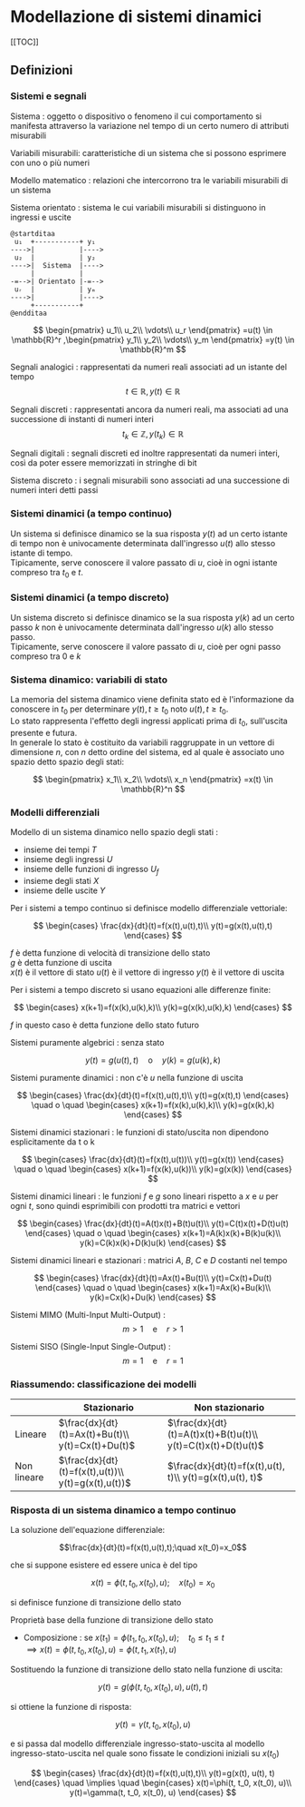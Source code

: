 # Modellazione di sistemi dinamici

[[TOC]]

## Definizioni

### Sistemi e segnali

Sistema
: oggetto o dispositivo o fenomeno il cui comportamento si manifesta attraverso la variazione nel tempo di un certo numero di attributi misurabili

Variabili misurabili: caratteristiche di un sistema che si possono esprimere con uno o più numeri

Modello matematico
: relazioni che intercorrono tra le variabili misurabili di un sistema

Sistema orientato
: sistema le cui variabili misurabili si distinguono in ingressi e uscite

```plantuml
@startditaa
 u₁  +-----------+ y₁
---->|           |---->
 u₂  |           | y₂
---->|  Sistema  |---->
     |           |
-=-->| Orientato |-=-->
 uᵣ  |           | yₘ
---->|           |---->
     +-----------+
@endditaa
```

$$
\begin{pmatrix}
    u_1\\
    u_2\\
    \vdots\\
    u_r
\end{pmatrix}
    =u(t) \in \mathbb{R}^r
,\begin{pmatrix}
    y_1\\
    y_2\\
    \vdots\\
    y_m
\end{pmatrix}
    =y(t) \in \mathbb{R}^m
$$

Segnali analogici
: rappresentati da numeri reali associati ad un istante del tempo
$$t\in \mathbb{R}, y(t)\in \mathbb{R}$$

Segnali discreti
: rappresentati ancora da numeri reali, ma associati ad una successione di instanti di numeri interi
$$t_k\in \mathbb{Z}, y(t_k)\in \mathbb{R}$$

Segnali digitali
: segnali discreti ed inoltre rappresentati da numeri interi, così da poter essere memorizzati in stringhe di bit

Sistema discreto
: i segnali misurabili sono associati ad una successione di numeri interi detti passi

### Sistemi dinamici (a tempo continuo)

Un sistema si definisce dinamico se la sua risposta $y(t)$ ad un certo istante di tempo non è univocamente determinata dall'ingresso $u(t)$ allo stesso istante di tempo.  
Tipicamente, serve conoscere il valore passato di $u$, cioè in ogni istante compreso tra $t_0$ e $t$.  

### Sistemi dinamici (a tempo discreto)

Un sistema discreto si definisce dinamico se la sua risposta $y(k)$ ad un certo passo $k$ non è univocamente determinata dall'ingresso $u(k)$ allo stesso passo.  
Tipicamente, serve conoscere il valore passato di $u$, cioè per ogni passo compreso tra $0$ e $k$

### Sistema dinamico: variabili di stato  

La memoria del sistema dinamico viene definita stato ed è l'informazione da conoscere in $t_0$ per determinare $y(t), t\geq t_0$ noto $u(t), t\geq t_0$.  
Lo stato rappresenta l'effetto degli ingressi applicati prima di $t_0$, sull'uscita presente e futura.  
In generale lo stato è costituito da variabili raggruppate in un vettore di dimensione $n$, con $n$ detto ordine del sistema, ed al quale è associato uno spazio detto spazio degli stati:  

$$
\begin{pmatrix}
    x_1\\
    x_2\\
    \vdots\\
    x_n
\end{pmatrix}
    =x(t) \in \mathbb{R}^n
$$

### Modelli differenziali

Modello di un sistema dinamico nello spazio degli stati
:

- insieme dei tempi $T$
- insieme degli ingressi $U$
- insieme delle funzioni di ingresso $U_f$
- insieme degli stati $X$
- insieme delle uscite $Y$

Per i sistemi a tempo continuo si definisce modello differenziale vettoriale:  

$$
\begin{cases}
\frac{dx}{dt}(t)=f(x(t),u(t),t)\\
y(t)=g(x(t),u(t),t)
\end{cases}
$$  

$f$ è detta funzione di velocità di transizione dello stato  
$g$ è detta funzione di uscita  
$x(t)$ è il vettore di stato
$u(t)$ è il vettore di ingresso
$y(t)$ è il vettore di uscita

Per i sistemi a tempo discreto si usano equazioni alle differenze finite:  

$$
\begin{cases}
x(k+1)=f(x(k),u(k),k)\\
y(k)=g(x(k),u(k),k)
\end{cases}
$$  

$f$ in questo caso è detta funzione dello stato futuro  

Sistemi puramente algebrici
: senza stato  

$$y(t)=g(u(t),t)\quad \text{o}\quad y(k)=g(u(k),k)$$

Sistemi puramente dinamici
: non c'è $u$ nella funzione di uscita  

$$
\begin{cases}
\frac{dx}{dt}(t)=f(x(t),u(t),t)\\
y(t)=g(x(t),t)
\end{cases}
\quad o \quad
\begin{cases}
x(k+1)=f(x(k),u(k),k)\\
y(k)=g(x(k),k)
\end{cases}
$$

Sistemi dinamici stazionari
: le funzioni di stato/uscita non dipendono esplicitamente da t o k  

$$
\begin{cases}
\frac{dx}{dt}(t)=f(x(t),u(t))\\
y(t)=g(x(t))
\end{cases}
\quad o \quad
\begin{cases}
x(k+1)=f(x(k),u(k))\\
y(k)=g(x(k))
\end{cases}
$$

Sistemi dinamici lineari
: le funzioni $f$ e $g$ sono lineari rispetto a $x$ e $u$ per ogni $t$, sono quindi esprimibili con prodotti tra matrici e vettori  

$$
\begin{cases}
\frac{dx}{dt}(t)=A(t)x(t)+B(t)u(t)\\
y(t)=C(t)x(t)+D(t)u(t)
\end{cases}
\quad o \quad
\begin{cases}
x(k+1)=A(k)x(k)+B(k)u(k)\\
y(k)=C(k)x(k)+D(k)u(k)
\end{cases}
$$

Sistemi dinamici lineari e stazionari
: matrici $A$, $B$, $C$ e $D$ costanti nel tempo  

$$
\begin{cases}
\frac{dx}{dt}(t)=Ax(t)+Bu(t)\\
y(t)=Cx(t)+Du(t)
\end{cases}
\quad o \quad
\begin{cases}
x(k+1)=Ax(k)+Bu(k)\\
y(k)=Cx(k)+Du(k)
\end{cases}
$$

Sistemi MIMO (Multi-Input Multi-Output)
:  
$$m>1\quad \text{e} \quad r>1$$

Sistemi SISO (Single-Input Single-Output)
:  
$$m=1\quad \text{e} \quad r=1$$

### Riassumendo: classificazione dei modelli

|             | Stazionario                                         | Non stazionario                                               |
| ----------- | --------------------------------------------------- | ------------------------------------------------------------- |
| Lineare     | $\frac{dx}{dt}(t)=Ax(t)+Bu(t)\\ y(t)=Cx(t)+Du(t)$   | $\frac{dx}{dt}(t)=A(t)x(t)+B(t)u(t)\\ y(t)=C(t)x(t)+D(t)u(t)$ |
| Non lineare | $\frac{dx}{dt}(t)=f(x(t),u(t))\\ y(t)=g(x(t),u(t))$ | $\frac{dx}{dt}(t)=f(x(t),u(t), t)\\ y(t)=g(x(t),u(t), t)$     |

### Risposta di un sistema dinamico a tempo continuo

La soluzione dell'equazione differenziale:  

$$\frac{dx}{dt}(t)=f(x(t),u(t),t);\quad x(t_0)=x_0$$  

che si suppone esistere ed essere unica è del tipo  

$$x(t)=\phi(t, t_0, x(t_0), u);\quad x(t_0)=x_0$$  

si definisce funzione di transizione dello stato

Proprietà base della funzione di transizione  dello stato

- Composizione
    : se $x(t_1)=\phi(t_1, t_0, x(t_0), u); \quad t_0\leq t_1 \leq t$  
      $\implies x(t)=\phi(t, t_0, x(t_0), u)=\phi(t, t_1, x(t_1), u)$

Sostituendo la funzione di transizione dello stato nella funzione di uscita:  

$$y(t)=g(\phi(t,t_0, x(t_0), u), u(t), t)$$  

si ottiene la funzione di risposta:  

$$y(t)=\gamma(t, t_0, x(t_0), u)$$  

e si passa dal modello differenziale ingresso-stato-uscita al modello ingresso-stato-uscita nel quale sono fissate le condizioni iniziali su $x(t_0)$  

$$
\begin{cases}
\frac{dx}{dt}(t)=f(x(t),u(t),t)\\
y(t)=g(x(t), u(t), t)
\end{cases}
\quad \implies \quad
\begin{cases}
x(t)=\phi(t, t_0, x(t_0), u)\\
y(t)=\gamma(t, t_0, x(t_0), u)
\end{cases}
$$
